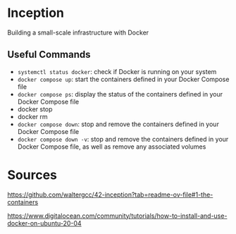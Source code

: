 # Inception
Building a small-scale infrastructure with Docker

## Useful Commands
- `systemctl status docker`: check if Docker is running on your system
- `docker compose up`: start the containers defined in your Docker Compose file
- `docker compose ps`: display the status of the containers defined in your Docker Compose file
- docker stop
- docker rm
- `docker compose down`: stop and remove the containers defined in your Docker Compose file
- `docker compose down -v`: stop and remove the containers defined in your Docker Compose file, as well as remove any associated volumes

# Sources

https://github.com/waltergcc/42-inception?tab=readme-ov-file#1-the-containers

https://www.digitalocean.com/community/tutorials/how-to-install-and-use-docker-on-ubuntu-20-04
